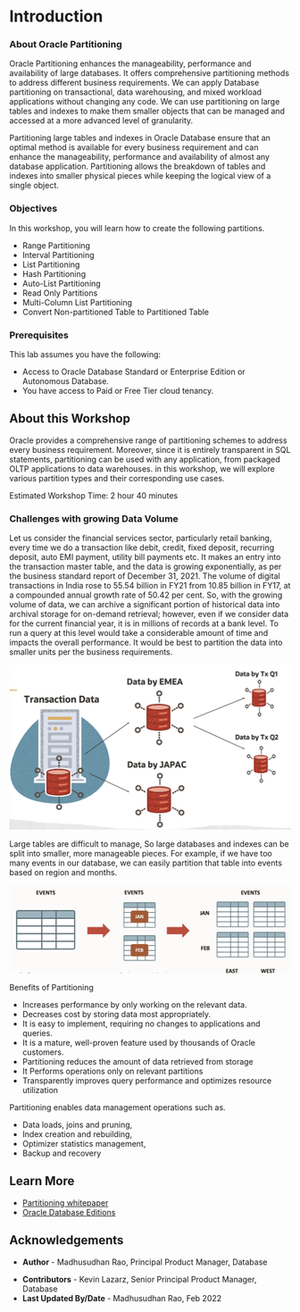 # Introduction

### About Oracle Partitioning
 
Oracle Partitioning enhances the manageability, performance and availability of large databases. It offers comprehensive partitioning methods to address different business requirements. We can apply Database partitioning on transactional, data warehousing, and mixed workload applications without changing any code. We can use partitioning on large tables and indexes to make them smaller objects that can be managed and accessed at a more advanced level of granularity.   

Partitioning large tables and indexes in Oracle Database ensure that an optimal method is available for every business requirement and can enhance the manageability, performance and availability of almost any database application. Partitioning allows the breakdown of tables and indexes into smaller physical pieces while keeping the logical view of a single object.

### Objectives
 
In this workshop, you will learn how to create the following partitions. 

* Range Partitioning
* Interval Partitioning
* List Partitioning
* Hash Partitioning
* Auto-List Partitioning
* Read Only Partitions
* Multi-Column List Partitioning
* Convert Non-partitioned Table to Partitioned Table

### Prerequisites
This lab assumes you have the following:

* Access to Oracle Database Standard or Enterprise Edition or Autonomous Database.
* You have access to Paid or Free Tier cloud tenancy. 

## About this Workshop
Oracle provides a comprehensive range of partitioning schemes to address every business requirement. Moreover, since it is entirely transparent in SQL statements, partitioning can be used with any application, from packaged OLTP applications to data warehouses. in this workshop, we will explore various partition types and their corresponding use cases.

Estimated Workshop Time:  2 hour 40 minutes

### Challenges with growing Data Volume

Let us consider the financial services sector, particularly retail banking, every time we do a transaction like debit, credit, fixed deposit, recurring deposit, auto EMI payment, utility bill payments etc. It makes an entry into the transaction master table, and the data is growing exponentially, as per the business standard report of December 31, 2021. The volume of digital transactions in India rose to 55.54 billion in FY21 from 10.85 billion in FY17, at a compounded annual growth rate of 50.42 per cent. So, with the growing volume of data, we can archive a significant portion of historical data into archival storage for on-demand retrieval; however, even if we consider data for the current financial year, it is in millions of records at a bank level. To run a query at this level would take a considerable amount of time and impacts the overall performance. It would be best to partition the data into smaller units per the business requirements.

![Image alt text](images/partition-introduction-01.png "Partition Introduction")
 
Large tables are difficult to manage, So large databases and indexes can be split into smaller, more manageable pieces. For example, if we have too many events in our database, we can easily partition that table into events based on region and months.  
 

![Image alt text](images/data-volume.png "Data Volume")

Benefits of Partitioning
*  Increases performance by only working on the relevant data. 
*  Decreases cost by storing data most appropriately.
*  It is easy to implement, requiring no changes to applications and queries.
*  It is a mature, well-proven feature used by thousands of Oracle customers.
*  Partitioning reduces the amount of data retrieved from storage
*  It Performs operations only on relevant partitions
*  Transparently improves query performance and optimizes resource utilization

Partitioning enables data management operations such as.
*  Data loads, joins and pruning,
*  Index creation and rebuilding,
*  Optimizer statistics management,
*  Backup and recovery
 
## Learn More

* [Partitioning whitepaper ](https://www.oracle.com/technetwork/database/options/partitioning/partitioning-wp-12c-1896137.pdf)   
* [Oracle Database Editions ](https://docs.oracle.com/cd/E11882_01/license.112/e47877/editions.htm#DBLIC109)

 
## Acknowledgements

- **Author** - Madhusudhan Rao, Principal Product Manager, Database
* **Contributors** - Kevin Lazarz, Senior Principal Product Manager, Database  
* **Last Updated By/Date** -  Madhusudhan Rao, Feb 2022 
